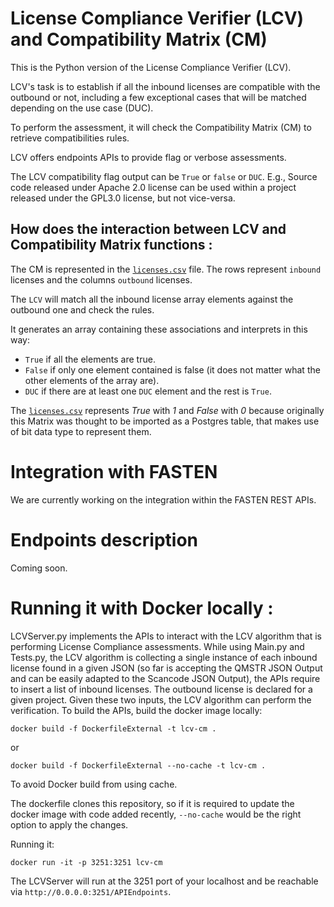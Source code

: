 # License Compliance Verifier (LCV) and Compatibility Matrix (CM)

This is the Python version of the License Compliance Verifier (LCV).

LCV's task is to establish if all the inbound licenses are compatible with the outbound or not, including a few exceptional cases that will be matched depending on the use case (DUC).

To perform the assessment, it will check the Compatibility Matrix (CM) to retrieve compatibilities rules. 

LCV offers endpoints APIs to provide flag or verbose assessments.

The LCV compatibility flag output can be `True` or `false` or `DUC`.
E.g., Source code released under Apache 2.0 license can be used within a project released under the GPL3.0 license, but not vice-versa.

## How does the interaction between LCV and Compatibility Matrix functions :

The CM is represented in the [`licenses.csv`](https://github.com/fasten-project/LCV-CM/blob/develop/csv/licenses_tests.csv) file.
The rows represent `inbound` licenses and the columns `outbound` licenses.

The `LCV` will match all the inbound license array elements against the outbound one and check the rules.

It generates an array containing these associations and interprets in this way:
 - `True` if all the elements are true.
 - `False` if only one element contained is false (it does not matter what the other elements of the array are).
 - `DUC` if there are at least one `DUC` element and the rest is `True`.

The [`licenses.csv`](https://github.com/fasten-project/LCV-CM/blob/develop/csv/licenses_tests.csv) represents *True* with *1* and *False* with *0* because originally this Matrix was thought to be imported as a Postgres table, that makes use of bit data type to represent them.

# Integration with FASTEN 

We are currently working on the integration within the FASTEN REST APIs.

# Endpoints description
Coming soon.

# Running it with Docker locally :
LCVServer.py implements the APIs to interact with the LCV algorithm that is performing License Compliance assessments.
While using Main.py and Tests.py, the LCV algorithm is collecting a single instance of each inbound license found in a given JSON (so far is accepting the QMSTR JSON Output and can be easily adapted to the Scancode JSON Output), the APIs require to insert a list of inbound licenses. The outbound license is declared for a given project.
Given these two inputs, the LCV algorithm can perform the verification.
To build the APIs, build the docker image locally:
```
docker build -f DockerfileExternal -t lcv-cm .
```
or
```
docker build -f DockerfileExternal --no-cache -t lcv-cm .
```
To avoid Docker build from using cache.

The dockerfile clones this repository, so if it is required to update the docker image with code added recently, `--no-cache` would be the right option to apply the changes.

Running it:
```
docker run -it -p 3251:3251 lcv-cm
```
The LCVServer will run at the 3251 port of your localhost and be reachable via `http://0.0.0.0:3251/APIEndpoints`.
